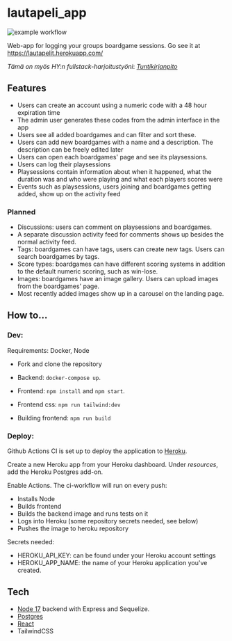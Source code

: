 # lautapeli_app

![example workflow](https://github.com/Veikkosuhonen/lautapeli_app/actions/workflows/main.yml/badge.svg)

Web-app for logging your groups boardgame sessions. Go see it at https://lautapelit.herokuapp.com/

_Tämä on myös HY:n fullstack-harjoitustyöni_:  [_Tuntikirjanpito_](https://github.com/Veikkosuhonen/lautapeli_app/blob/master/tuntikirjanpito.md)

## Features

- Users can create an account using a numeric code with a 48 hour expiration time
- The admin user generates these codes from the admin interface in the app
- Users see all added boardgames and can filter and sort these.
- Users can add new boardgames with a name and a description. The description can be freely edited later
- Users can open each boardgames' page and see its playsessions.
- Users can log their playsessions
- Playsessions contain information about when it happened, what the duration was and who were playing and what each players scores were
- Events such as playsessions, users joining and boardgames getting added, show up on the activity feed

### Planned

- Discussions: users can comment on playsessions and boardgames. 
- A separate discussion activity feed for comments shows up besides the normal activity feed.
- Tags: boardgames can have tags, users can create new tags. Users can search boardgames by tags.
- Score types: boardgames can have different scoring systems in addition to the default numeric scoring, such as win-lose.
- Images: boardgames have an image gallery. Users can upload images from the boardgames' page. 
- Most recently added images show up in a carousel on the landing page.

## How to...

### Dev:

Requirements: Docker, Node

- Fork and clone the repository
- Backend: `docker-compose up`.
- Frontend: `npm install` and `npm start`.
- Frontend css: `npm run tailwind:dev`

- Building frontend: `npm run build`


### Deploy:

Github Actions CI is set up to deploy the application to [Heroku](https://heroku.com).

Create a new Heroku app from your Heroku dashboard. Under _resources_, add the Heroku Postgres add-on.

Enable Actions. The ci-workflow will run on every push:
- Installs Node
- Builds frontend
- Builds the backend image and runs tests on it
- Logs into Heroku (some repository secrets needed, see below)
- Pushes the image to heroku repository

Secrets needed: 
- HEROKU_API_KEY: can be found under your Heroku account settings
- HEROKU_APP_NAME: the name of your Heroku application you've created.

## Tech

- [Node 17](https://hub.docker.com/_/node) backend with Express and Sequelize.
- [Postgres](https://hub.docker.com/_/postgres)
- [React](https://reactjs.org/)
- TailwindCSS
